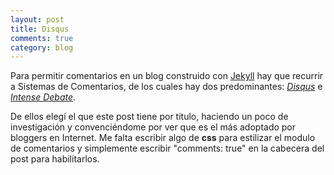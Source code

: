 ```yaml
---
layout: post
title: Disqus
comments: true
category: blog
---
```


Para permitir comentarios en un blog construido con [Jekyll](http://jekyllrb.com) hay que recurrir a Sistemas de Comentarios, de los cuales hay dos predominantes: [_Disqus_](http://disqus.com) e [_Intense Debate_](http://intensedebate.com).

De ellos elegí el que este post tiene por titulo, haciendo un poco de investigación y convenciéndome por ver que es el más adoptado por bloggers en Internet.
Me falta escribir algo de __css__ para estilizar el modulo de comentarios y simplemente escribir "comments: true" en la cabecera del post para habilitarlos.
